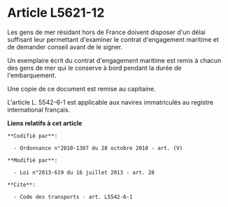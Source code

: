 # Article L5621-12

Les gens de mer résidant hors de France doivent disposer d'un délai suffisant leur permettant d'examiner le contrat
d'engagement maritime et de demander conseil avant de le signer. 

Un exemplaire écrit du contrat d'engagement maritime est remis à chacun des gens de mer qui le conserve à bord pendant la
durée de l'embarquement. 

Une copie de ce document est remise au capitaine. 

L'article L. 5542-6-1 est applicable aux navires immatriculés au registre international français.

**Liens relatifs à cet article**

	**Codifié par**:

	  - Ordonnance n°2010-1307 du 28 octobre 2010 - art. (V)

	**Modifié par**:

	  - Loi n°2013-619 du 16 juillet 2013 - art. 28

	**Cite**:

	  - Code des transports - art. L5542-6-1
